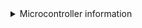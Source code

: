 <details>
    <summary>Microcontroller information</summary>    

    * Pi Pico
      * This micro controller was created by the Raspberry Pi foundation, so it means that buying one supports them instead of random companies cloning Arduinos. They are considerably more powerful than any of the other supported Arduinos. The Pi Pico supports a few extra features, such as USB Input (which allows for XB1 / Series compatability), support for unmodded Xbox 360 consoles, peripheral microcontrollers, and the Guitar Hero World Tour tap bar. Note that the Pi Pico runs at 3.3v, so it can just be used as is for PS2 and Wii adapters. Raspberry Pi Picos also tend to be the cheapest option with availability at local shops. With the currrent firmware, Raspberry Pi Picos work much much better than Arduinos and have more functionality. If your goal is to create adaptors, but they also work better for direct wiring too. This includes the Raspberry Pi Pico 2, RP2040 based boards, and RP2350 based boards.
    * Sparkfun Pro Micro (5v)
      * The 5V Pro Micro will work fine for direct wiring, but being that it runs at 5V, it will require voltage conversion to build Wii adapters and PS2 adapters and turntables.
    * Sparkfun Pro Micro (3.3v)
      * If you want to build an adapter for a Wii or PS2 guitar, this will be easier to use than any of the 5V microcontrollers. Due to the lower voltage, these do run at half the speed of the 5v variants, a. Clones of the Pro Micro are quite cheap but will need to be purchased from eBay or AliExpress, real Pro Micros are expensive, but there isn't much of a difference. 3.3V arduinos will poll a Wii guitar slightly slower than a 5V Arduino but in practice this doesn't end up being important as there are a lot of other delays involved when communicating with a Wii guitar.
    * Arduino Micro
      * This is essentially the same thing as a Pro Micro 5V, except that it is officially made by Arduino. This causes it to be more expensive compared to a Raspberry Pi Pico.
    * Arduino Leonardo
      * The Arduino Leonardo is essentially a 5V Pro Micro, except it has the layout of an Arduino Uno. You can find clones of these, but they are still more expensive then a Pro Micro or a Raspberry Pi Pico.
    * Arduino Uno (r1/r2/r3)
      * The Arduino R1, R2, and R3 controllers are actually two microcontrollers in one, and they work in tandem to provide a working controller. This has its disadvantages, as code needs to keep these controllers in sync, and this can result in issues if a bad configuration is programmed, and generally results in requiring more complicated and optimised code to work. Unos do still get 1000hz, but if you are buying a new microcontroller, we recommend against purchasing them. Note that some clone Arduino Unos are actually missing the second microcontroller, and these ones will NOT work at all. If you see an Arduino Uno listing that mentions "ch340g" or something similar, do not purchase it. Due to this, they are harder to purchase and since they require more parts, they are more expensive than a Pro Micro or Pi Pico.
    * Arduino Mega 2560
      * These are in the same situation as the Uno, however the main microcontroller has a lot more pins. They also end up being more expensive due to the amount of parts that are needed to make one.
    * Arduino Uno R4
      * This is the latest entry to the Arduino Uno line of products. The Arduino Uno R4 is unsupported due to using a different microcontroller.
    * Arduino Mini or Nano or Pro Mini or Pro Nano
      * These do NOT work, as they are essentially Unos that lack the second micro controller that allow for custom USB device emulation.
    * ESP32
      * Currently this is not supported due to the base ESP32 not fully supporting USB. There are some ESP32 models that have USB support, but these end up being more expensive than the Pi Pico, and thus it does not make sense to support these.
</details>